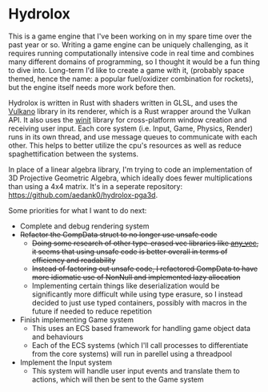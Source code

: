 # Hydrolox

This is a game engine that I've been working on in my spare time over the past year or so. Writing a game engine can be uniquely challenging, as it requires running computationally intensive code in real time and combines many different domains of programming, so I thought it would be a fun thing to dive into. Long-term I'd like to create a game with it, (probably space themed, hence the name: a popular fuel/oxidizer combination for rockets), but the engine itself needs more work before then.

Hydrolox is written in Rust with shaders written in GLSL, and uses the [Vulkano](https://github.com/vulkano-rs/vulkano) library in its renderer, which is a Rust wrapper around the Vulkan API. It also uses the [winit](https://github.com/rust-windowing/winit) library for cross-platform window creation and receiving user input. Each core system (i.e. Input, Game, Physics, Render) runs in its own thread, and use message queues to communicate with each other. This helps to better utilize the cpu's resources as well as reduce spaghettification between the systems.

In place of a linear algebra library, I'm trying to code an implementation of 3D Projective Geometric Algebra, which ideally does fewer multiplications than using a 4x4 matrix. It's in a seperate repository: <https://github.com/aedank0/hydrolox-pga3d>.

Some priorities for what I want to do next:
 - Complete and debug rendering system
 - ~~Refactor the CompData struct to no longer use unsafe code~~
   - ~~Doing some research of other type-erased vec libraries like [any_vec](https://github.com/tower120/any_vec), it seems that using unsafe code is better overall in terms of efficiency and readability~~
   - ~~Instead of factoring out unsafe code, I refactored CompData to have more idiomatic use of NonNull and implemented lazy allocation~~
   - Implementing certain things like deserialization would be significantly more difficult while using type erasure, so I instead decided to just use typed containers, possibly with macros in the future if needed to reduce repetition
 - Finish implementing Game system
   - This uses an ECS based framework for handling game object data and behaviours
   - Each of the ECS systems (which I'll call processes to differentiate from the core systems) will run in parellel using a threadpool
 - Implement the Input system
   - This system will handle user input events and translate them to actions, which will then be sent to the Game system
